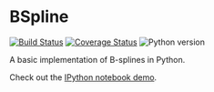 BSpline
===========

[![Build Status](https://img.shields.io/travis/olivierverdier/bsplinelab/master.svg?style=flat-square)](https://travis-ci.org/olivierverdier/bsplinelab)
[![Coverage Status](https://img.shields.io/coveralls/olivierverdier/bsplinelab/master.svg?style=flat-square)](https://coveralls.io/r/olivierverdier/bsplinelab?branch=master)
![Python version](https://img.shields.io/badge/python-2.7_3.4_3.5-blue.svg?style=flat-square)

A basic implementation of B-splines in Python.

Check out the [IPython notebook demo](http://nbviewer.ipython.org/github/olivierverdier/bsplinelab/blob/master/Demo.ipynb).

